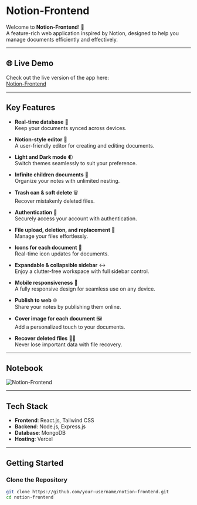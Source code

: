 # Notion-Frontend

Welcome to **Notion-Frontend**! 🚀  
A feature-rich web application inspired by Notion, designed to help you manage documents efficiently and effectively.

---

## 🌐 **Live Demo**
Check out the live version of the app here:  
[Notion-Frontend](https://notion-frontend-tau.vercel.app)

---

## **Key Features**
- **Real-time database** 🔗  
  Keep your documents synced across devices.
  
- **Notion-style editor** 📝  
  A user-friendly editor for creating and editing documents.
  
- **Light and Dark mode** 🌓  
  Switch themes seamlessly to suit your preference.
  
- **Infinite children documents** 🌲  
  Organize your notes with unlimited nesting.
  
- **Trash can & soft delete** 🗑️  
  Recover mistakenly deleted files.
  
- **Authentication** 🔐  
  Securely access your account with authentication.
  
- **File upload, deletion, and replacement** 📂  
  Manage your files effortlessly.
  
- **Icons for each document** 🌠  
  Real-time icon updates for documents.
  
- **Expandable & collapsible sidebar** ↔️  
  Enjoy a clutter-free workspace with full sidebar control.
  
- **Mobile responsiveness** 📱  
  A fully responsive design for seamless use on any device.
  
- **Publish to web** 🌐  
  Share your notes by publishing them online.
  
- **Cover image for each document** 🖼️  
  Add a personalized touch to your documents.
  
- **Recover deleted files** 🔄📄  
  Never lose important data with file recovery.

---

## **Notebook**

![Notion-Frontend](https://github.com/user-attachments/assets/13df5bc5-fe57-4f5a-873b-2b8cfb8a68a8)

---

## **Tech Stack**
- **Frontend**: React.js, Tailwind CSS  
- **Backend**: Node.js, Express.js  
- **Database**: MongoDB  
- **Hosting**: Vercel

---

## **Getting Started**
### **Clone the Repository**
```bash
git clone https://github.com/your-username/notion-frontend.git
cd notion-frontend
